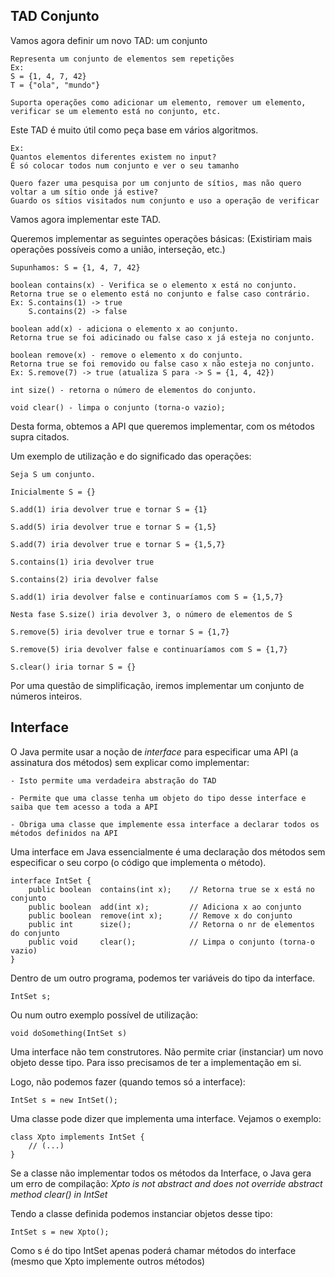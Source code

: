 ## TAD Conjunto

Vamos agora definir um novo TAD: um conjunto

    Representa um conjunto de elementos sem repetições
    Ex:
    S = {1, 4, 7, 42}
    T = {"ola", "mundo"}

    Suporta operações como adicionar um elemento, remover um elemento, verificar se um elemento está no conjunto, etc.

Este TAD é muito útil como peça base em vários algoritmos. 

    Ex:
    Quantos elementos diferentes existem no input?
    É só colocar todos num conjunto e ver o seu tamanho

    Quero fazer uma pesquisa por um conjunto de sítios, mas não quero voltar a um sítio onde já estive?
    Guardo os sítios visitados num conjunto e uso a operação de verificar

Vamos agora implementar este TAD.

Queremos implementar as seguintes operações básicas:
(Existiriam mais operações possíveis como a união, interseção, etc.)

    Supunhamos: S = {1, 4, 7, 42}

    boolean contains(x) - Verifica se o elemento x está no conjunto. 
    Retorna true se o elemento está no conjunto e false caso contrário.
    Ex: S.contains(1) -> true
        S.contains(2) -> false

    boolean add(x) - adiciona o elemento x ao conjunto.
    Retorna true se foi adicinado ou false caso x já esteja no conjunto.

    boolean remove(x) - remove o elemento x do conjunto.
    Retorna true se foi removido ou false caso x não esteja no conjunto.
    Ex: S.remove(7) -> true (atualiza S para -> S = {1, 4, 42})

    int size() - retorna o número de elementos do conjunto.

    void clear() - limpa o conjunto (torna-o vazio);

Desta forma, obtemos a API que queremos implementar, com os métodos supra citados.

Um exemplo de utilização e do significado das operações:

    Seja S um conjunto.

    Inicialmente S = {}

    S.add(1) iria devolver true e tornar S = {1}

    S.add(5) iria devolver true e tornar S = {1,5}

    S.add(7) iria devolver true e tornar S = {1,5,7}

    S.contains(1) iria devolver true

    S.contains(2) iria devolver false

    S.add(1) iria devolver false e continuaríamos com S = {1,5,7}

    Nesta fase S.size() iria devolver 3, o número de elementos de S

    S.remove(5) iria devolver true e tornar S = {1,7}

    S.remove(5) iria devolver false e continuaríamos com S = {1,7}

    S.clear() iria tornar S = {}

Por uma questão de simplificação, iremos implementar um conjunto de números inteiros.

## Interface

O Java permite usar a noção de *interface* para especificar uma API (a assinatura dos métodos) sem explicar como implementar:

    - Isto permite uma verdadeira abstração do TAD

    - Permite que uma classe tenha um objeto do tipo desse interface e saiba que tem acesso a toda a API

    - Obriga uma classe que implemente essa interface a declarar todos os métodos definidos na API

Uma interface em Java essencialmente é uma declaração dos métodos sem especificar o seu corpo (o código que implementa o método).

    interface IntSet {
        public boolean  contains(int x);    // Retorna true se x está no conjunto
        public boolean  add(int x);         // Adiciona x ao conjunto
        public boolean  remove(int x);      // Remove x do conjunto
        public int      size();             // Retorna o nr de elementos do conjunto
        public void     clear();            // Limpa o conjunto (torna-o vazio)
    }

Dentro de um outro programa, podemos ter variáveis do tipo da interface.

    IntSet s;

Ou num outro exemplo possível de utilização:

    void doSomething(IntSet s)

Uma interface não tem construtores. Não permite criar (instanciar) um novo objeto desse tipo. Para isso precisamos de ter a implementação em si.

Logo, não podemos fazer (quando temos só a interface):

    IntSet s = new IntSet();

Uma classe pode dizer que implementa uma interface. Vejamos o exemplo:

    class Xpto implements IntSet {
        // (...)
    }

Se a classe não implementar todos os métodos da Interface, o Java gera um erro de compilação: *Xpto is not abstract and does not override abstract method clear() in IntSet*

Tendo a classe definida podemos instanciar objetos desse tipo:

    IntSet s = new Xpto();

Como s é do tipo IntSet apenas poderá chamar métodos do interface (mesmo que Xpto implemente outros métodos)